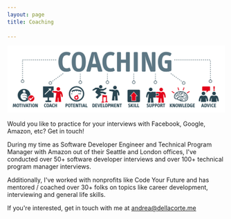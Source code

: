 ```yaml
---
layout: page
title: Coaching

---
```

![](/static/imgs/coaching-diagram.jpg.jpg "Coaching Diagram")

Would you like to practice for your interviews with Facebook, Google, Amazon, etc? Get in touch!

During my time as Software Developer Engineer and Technical Program Manager with Amazon out of their Seattle and London offices,  I've conducted over 50+ software developer interviews and over 100+ technical program manager interviews.

Additionally, I've worked with nonprofits like Code Your Future and has mentored / coached over 30+ folks on topics like career development, interviewing and general life skills.

If you're interested, get in touch with me at [andrea@dellacorte.me](mailto:andrea@dellacorte.me)